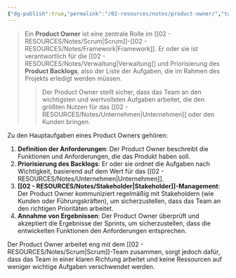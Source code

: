```yaml
---
{"dg-publish":true,"permalink":"/02-resources/notes/product-owner/","tags":["projektmanagement/vorgehensmodell"],"noteIcon":"","updated":"2024-11-22T21:14:41.993+01:00"}
---
```


>Ein **Product Owner** ist eine zentrale Rolle im [[02 - RESOURCES/Notes/Scrum\|Scrum]]-[[02 - RESOURCES/Notes/Framework\|Framework]]. Er oder sie ist verantwortlich für die [[02 - RESOURCES/Notes/Verwaltung\|Verwaltung]] und Priorisierung des **Product Backlogs**, also der Liste der Aufgaben, die im Rahmen des Projekts erledigt werden müssen. 
>>Der Product Owner stellt sicher, dass das Team an den wichtigsten und wertvollsten Aufgaben arbeitet, die den größten Nutzen für das [[02 - RESOURCES/Notes/Unternehmen\|Unternehmen]] oder den Kunden bringen.

Zu den Hauptaufgaben eines Product Owners gehören:

1. **Definition der Anforderungen**: Der Product Owner beschreibt die Funktionen und Anforderungen, die das Produkt haben soll.
2. **Priorisierung des Backlogs**: Er oder sie ordnet die Aufgaben nach Wichtigkeit, basierend auf dem Wert für das [[02 - RESOURCES/Notes/Unternehmen\|Unternehmen]].
3. **[[02 - RESOURCES/Notes/Stakeholder\|Stakeholder]]-Management**: Der Product Owner kommuniziert regelmäßig mit Stakeholdern (wie Kunden oder Führungskräften), um sicherzustellen, dass das Team an den richtigen Prioritäten arbeitet.
4. **Annahme von Ergebnissen**: Der Product Owner überprüft und akzeptiert die Ergebnisse der Sprints, um sicherzustellen, dass die entwickelten Funktionen den Anforderungen entsprechen.

Der Product Owner arbeitet eng mit dem [[02 - RESOURCES/Notes/Scrum\|Scrum]]-Team zusammen, sorgt jedoch dafür, dass das Team in einer klaren Richtung arbeitet und keine Ressourcen auf weniger wichtige Aufgaben verschwendet werden.